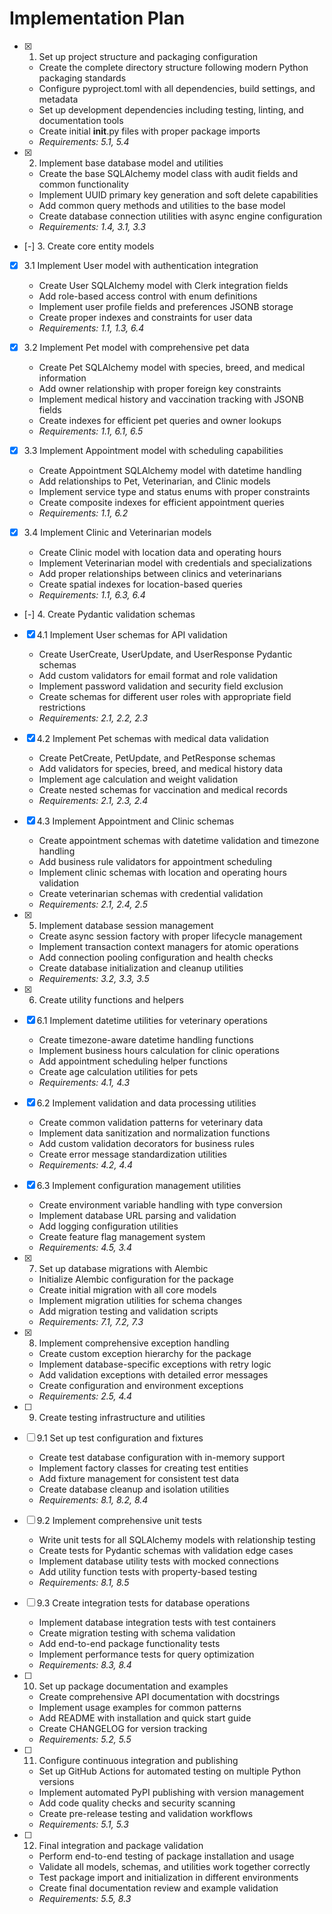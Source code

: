 # Implementation Plan

- [x] 1. Set up project structure and packaging configuration

  - Create the complete directory structure following modern Python packaging standards
  - Configure pyproject.toml with all dependencies, build settings, and metadata
  - Set up development dependencies including testing, linting, and documentation tools
  - Create initial **init**.py files with proper package imports
  - _Requirements: 5.1, 5.4_

- [x] 2. Implement base database model and utilities

  - Create the base SQLAlchemy model class with audit fields and common functionality
  - Implement UUID primary key generation and soft delete capabilities
  - Add common query methods and utilities to the base model
  - Create database connection utilities with async engine configuration
  - _Requirements: 1.4, 3.1, 3.3_

- [-] 3. Create core entity models
- [x] 3.1 Implement User model with authentication integration

  - Create User SQLAlchemy model with Clerk integration fields
  - Add role-based access control with enum definitions
  - Implement user profile fields and preferences JSONB storage
  - Create proper indexes and constraints for user data
  - _Requirements: 1.1, 1.3, 6.4_

- [x] 3.2 Implement Pet model with comprehensive pet data

  - Create Pet SQLAlchemy model with species, breed, and medical information
  - Add owner relationship with proper foreign key constraints
  - Implement medical history and vaccination tracking with JSONB fields
  - Create indexes for efficient pet queries and owner lookups
  - _Requirements: 1.1, 6.1, 6.5_

- [x] 3.3 Implement Appointment model with scheduling capabilities

  - Create Appointment SQLAlchemy model with datetime handling
  - Add relationships to Pet, Veterinarian, and Clinic models
  - Implement service type and status enums with proper constraints
  - Create composite indexes for efficient appointment queries
  - _Requirements: 1.1, 6.2_

- [x] 3.4 Implement Clinic and Veterinarian models

  - Create Clinic model with location data and operating hours
  - Implement Veterinarian model with credentials and specializations
  - Add proper relationships between clinics and veterinarians
  - Create spatial indexes for location-based queries
  - _Requirements: 1.1, 6.3, 6.4_

- [-] 4. Create Pydantic validation schemas
- [x] 4.1 Implement User schemas for API validation

  - Create UserCreate, UserUpdate, and UserResponse Pydantic schemas
  - Add custom validators for email format and role validation
  - Implement password validation and security field exclusion
  - Create schemas for different user roles with appropriate field restrictions
  - _Requirements: 2.1, 2.2, 2.3_

- [x] 4.2 Implement Pet schemas with medical data validation

  - Create PetCreate, PetUpdate, and PetResponse schemas
  - Add validators for species, breed, and medical history data
  - Implement age calculation and weight validation
  - Create nested schemas for vaccination and medical records
  - _Requirements: 2.1, 2.3, 2.4_

- [x] 4.3 Implement Appointment and Clinic schemas

  - Create appointment schemas with datetime validation and timezone handling
  - Add business rule validators for appointment scheduling
  - Implement clinic schemas with location and operating hours validation
  - Create veterinarian schemas with credential validation
  - _Requirements: 2.1, 2.4, 2.5_

- [x] 5. Implement database session management

  - Create async session factory with proper lifecycle management
  - Implement transaction context managers for atomic operations
  - Add connection pooling configuration and health checks
  - Create database initialization and cleanup utilities
  - _Requirements: 3.2, 3.3, 3.5_

- [x] 6. Create utility functions and helpers
- [x] 6.1 Implement datetime utilities for veterinary operations

  - Create timezone-aware datetime handling functions
  - Implement business hours calculation for clinic operations
  - Add appointment scheduling helper functions
  - Create age calculation utilities for pets
  - _Requirements: 4.1, 4.3_

- [x] 6.2 Implement validation and data processing utilities

  - Create common validation patterns for veterinary data
  - Implement data sanitization and normalization functions
  - Add custom validation decorators for business rules
  - Create error message standardization utilities
  - _Requirements: 4.2, 4.4_

- [x] 6.3 Implement configuration management utilities

  - Create environment variable handling with type conversion
  - Implement database URL parsing and validation
  - Add logging configuration utilities
  - Create feature flag management system
  - _Requirements: 4.5, 3.4_

- [x] 7. Set up database migrations with Alembic

  - Initialize Alembic configuration for the package
  - Create initial migration with all core models
  - Implement migration utilities for schema changes
  - Add migration testing and validation scripts
  - _Requirements: 7.1, 7.2, 7.3_

- [x] 8. Implement comprehensive exception handling

  - Create custom exception hierarchy for the package
  - Implement database-specific exceptions with retry logic
  - Add validation exceptions with detailed error messages
  - Create configuration and environment exceptions
  - _Requirements: 2.5, 4.4_

- [ ] 9. Create testing infrastructure and utilities
- [ ] 9.1 Set up test configuration and fixtures

  - Create test database configuration with in-memory support
  - Implement factory classes for creating test entities
  - Add fixture management for consistent test data
  - Create database cleanup and isolation utilities
  - _Requirements: 8.1, 8.2, 8.4_

- [ ] 9.2 Implement comprehensive unit tests

  - Write unit tests for all SQLAlchemy models with relationship testing
  - Create tests for Pydantic schemas with validation edge cases
  - Implement database utility tests with mocked connections
  - Add utility function tests with property-based testing
  - _Requirements: 8.1, 8.5_

- [ ] 9.3 Create integration tests for database operations

  - Implement database integration tests with test containers
  - Create migration testing with schema validation
  - Add end-to-end package functionality tests
  - Implement performance tests for query optimization
  - _Requirements: 8.3, 8.4_

- [ ] 10. Set up package documentation and examples

  - Create comprehensive API documentation with docstrings
  - Implement usage examples for common patterns
  - Add README with installation and quick start guide
  - Create CHANGELOG for version tracking
  - _Requirements: 5.2, 5.5_

- [ ] 11. Configure continuous integration and publishing

  - Set up GitHub Actions for automated testing on multiple Python versions
  - Implement automated PyPI publishing with version management
  - Add code quality checks and security scanning
  - Create pre-release testing and validation workflows
  - _Requirements: 5.1, 5.3_

- [ ] 12. Final integration and package validation
  - Perform end-to-end testing of package installation and usage
  - Validate all models, schemas, and utilities work together correctly
  - Test package import and initialization in different environments
  - Create final documentation review and example validation
  - _Requirements: 5.5, 8.3_
